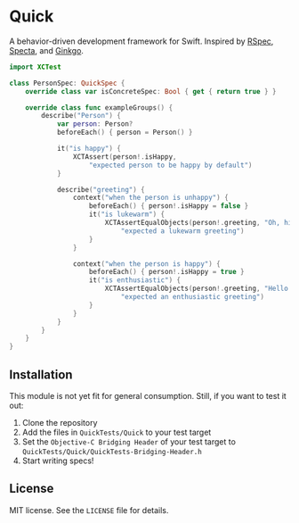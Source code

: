 # Quick

A behavior-driven development framework for Swift. Inspired by
[RSpec](https://github.com/rspec/rspec), [Specta](https://github.com/specta/specta),
and [Ginkgo](https://github.com/onsi/ginkgo).

```swift
import XCTest

class PersonSpec: QuickSpec {
    override class var isConcreteSpec: Bool { get { return true } }

    override class func exampleGroups() {
        describe("Person") {
            var person: Person?
            beforeEach() { person = Person() }

            it("is happy") {
                XCTAssert(person!.isHappy,
                    "expected person to be happy by default")
            }

            describe("greeting") {
                context("when the person is unhappy") {
                    beforeEach() { person!.isHappy = false }
                    it("is lukewarm") {
                        XCTAssertEqualObjects(person!.greeting, "Oh, hi.",
                            "expected a lukewarm greeting")
                    }
                }

                context("when the person is happy") {
                    beforeEach() { person!.isHappy = true }
                    it("is enthusiastic") {
                        XCTAssertEqualObjects(person!.greeting, "Hello!",
                            "expected an enthusiastic greeting")
                    }
                }
            }
        }
    }
}
```

## Installation

This module is not yet fit for general consumption.
Still, if you want to test it out:

1. Clone the repository
2. Add the files in `QuickTests/Quick` to your test target
3. Set the `Objective-C Bridging Header` of your test target to
   `QuickTests/Quick/QuickTests-Bridging-Header.h`
4. Start writing specs!

## License

MIT license. See the `LICENSE` file for details.
